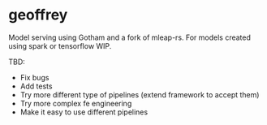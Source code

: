# geoffrey

Model serving using Gotham and a fork of mleap-rs. For models created using spark or tensorflow WIP.

   
TBD:
- Fix bugs
- Add tests
- Try more different type of pipelines (extend framework to accept them)
- Try more complex fe engineering
- Make it easy to use different pipelines
